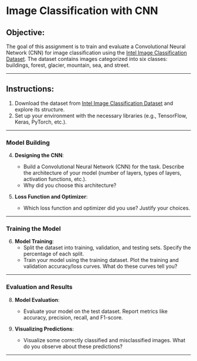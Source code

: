 # Image Classification with CNN

## Objective:
The goal of this assignment is to train and evaluate a Convolutional Neural Network (CNN) for image classification using the [Intel Image Classification Dataset](https://www.kaggle.com/datasets/puneet6060/intel-image-classification/data). The dataset contains images categorized into six classes: buildings, forest, glacier, mountain, sea, and street.

---

## Instructions:
1. Download the dataset from [Intel Image Classification Dataset](https://www.kaggle.com/datasets/puneet6060/intel-image-classification/data) and explore its structure.
2. Set up your environment with the necessary libraries (e.g., TensorFlow, Keras, PyTorch, etc.).

---

### Model Building
4. **Designing the CNN**:
   - Build a Convolutional Neural Network (CNN) for the task. Describe the architecture of your model (number of layers, types of layers, activation functions, etc.).
   - Why did you choose this architecture?

5. **Loss Function and Optimizer**:
   - Which loss function and optimizer did you use? Justify your choices.

---

### Training the Model
6. **Model Training**:
   - Split the dataset into training, validation, and testing sets. Specify the percentage of each split.
   - Train your model using the training dataset. Plot the training and validation accuracy/loss curves. What do these curves tell you?
---

### Evaluation and Results
8. **Model Evaluation**:
   - Evaluate your model on the test dataset. Report metrics like accuracy, precision, recall, and F1-score.
   
9. **Visualizing Predictions**:
   - Visualize some correctly classified and misclassified images. What do you observe about these predictions?

---
